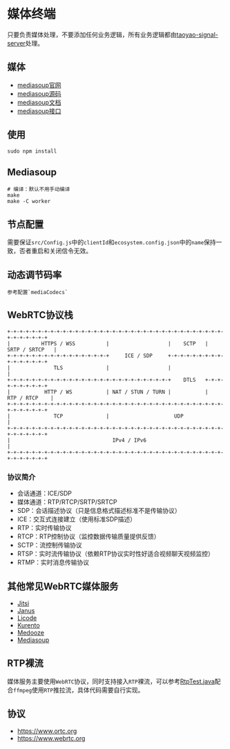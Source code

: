 # 媒体终端

只要负责媒体处理，不要添加任何业务逻辑，所有业务逻辑都由[taoyao-signal-server](../taoyao-signal-server)处理。

## 媒体

* [mediasoup官网](https://mediasoup.org/)
* [mediasoup源码](https://github.com/versatica/mediasoup)
* [mediasoup文档](https://mediasoup.org/documentation/v3/mediasoup)
* [mediasoup接口](https://mediasoup.org/documentation/v3/mediasoup/api)

## 使用

```
sudo npm install
```

## Mediasoup

```
# 编译：默认不用手动编译
make
make -C worker
```

## 节点配置

需要保证`src/Config.js`中的`clientId`和`ecosystem.config.json`中的`name`保持一致，否者重启和关闭信令无效。

## 动态调节码率

```
参考配置`mediaCodecs`
```

## WebRTC协议栈

```
+-+-+-+-+-+-+-+-+-+-+-+-+-+-+-+-+-+-+-+-+-+-+-+-+-+-+-+-+-+-+-+-+-+-+-+-+-+-+-+-+-+
|          HTTPS / WSS          |                   |    SCTP   |  SRTP / SRTCP   |
+-+-+-+-+-+-+-+-+-+-+-+-+-+-+-+-+     ICE / SDP     +-+-+-+-+-+-+-+-+-+-+-+-+-+-+-+
|              TLS              |                   |                             |
+-+-+-+-+-+-+-+-+-+-+-+-+-+-+-+-+-+-+-+-+-+-+-+-+-+-+    DTLS   +-+-+-+-+-+-+-+-+-+
|           HTTP / WS           | NAT / STUN / TURN |           |   RTP / RTCP    |
+-+-+-+-+-+-+-+-+-+-+-+-+-+-+-+-+-+-+-+-+-+-+-+-+-+-+-+-+-+-+-+-+-+-+-+-+-+-+-+-+-+
|              TCP              |                     UDP                         |
+-+-+-+-+-+-+-+-+-+-+-+-+-+-+-+-+-+-+-+-+-+-+-+-+-+-+-+-+-+-+-+-+-+-+-+-+-+-+-+-+-+
|                                 IPv4 / IPv6                                     |
+-+-+-+-+-+-+-+-+-+-+-+-+-+-+-+-+-+-+-+-+-+-+-+-+-+-+-+-+-+-+-+-+-+-+-+-+-+-+-+-+-+
```

### 协议简介

* 会话通道：ICE/SDP
* 媒体通道：RTP/RTCP/SRTP/SRTCP
* SDP：会话描述协议（只是信息格式描述标准不是传输协议）
* ICE：交互式连接建立（使用标准SDP描述）
* RTP：实时传输协议
* RTCP：RTP控制协议（监控数据传输质量提供反馈）
* SCTP：流控制传输协议
* RTSP：实时流传输协议（依赖RTP协议实时性好适合视频聊天视频监控）
* RTMP：实时消息传输协议

## 其他常见WebRTC媒体服务

* [Jitsi](https://github.com/jitsi)
* [Janus](https://github.com/meetecho/janus-gateway/)
* [Licode](https://github.com/lynckia/licode)
* [Kurento](https://github.com/Kurento/kurento-media-server)
* [Medooze](https://github.com/medooze/media-server)
* [Mediasoup](https://github.com/versatica/mediasoup)

## RTP裸流

媒体服务主要使用`WebRTC`协议，同时支持接入`RTP`裸流，可以参考[RtpTest.java](../taoyao-signal-server/taoyao-server/src/test/java/com/acgist/taoyao/rtp/RtpTest.java)配合`ffmpeg`使用`RTP`推拉流，具体代码需要自行实现。

## 协议

* https://www.ortc.org
* https://www.webrtc.org
